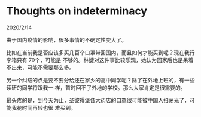 # Thoughts on indeterminacy
2020/2/14

由于国内疫情的影响，很多事情的不确定性变大了。

比如在当前我是否应该多买几百个口罩带回国内，而且如何才能买到呢？现在我行李箱只有 70个，可能是
不够的。林婕对这件事比较乐观，她认为回家后也是呆着不出来，可能不需要那么多。

另一个纠结的点是要不要分给还在家乡的高中同学呢？除了在外地上班的，有一些读研的同学将跟我一
样，暂时回不了外地的学校。那么大家肯定是很需要的。

最头疼的是，到今天为止，圣彼得堡各大药店的口罩很可能被中国人扫荡光了，可能我花时间再转也很
难买到。